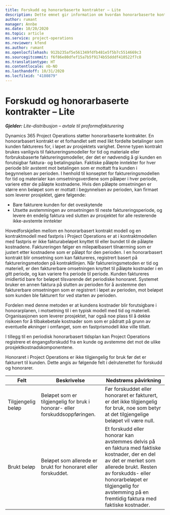 ```yaml
---
title: Forskudd og honorarbaserte kontrakter – Lite
description: Dette emnet gir information om hvordan honorarbaserte kontraktmodeller og forskudd i Project Operations.
author: rumant
manager: Annbe
ms.date: 10/20/2020
ms.topic: article
ms.service: project-operations
ms.reviewer: kfend
ms.author: rumant
ms.openlocfilehash: 912b235af5e561349fdfb481e5f5b7c5514669c3
ms.sourcegitcommit: f6f86e80dfef15a7b5f9174b55dddf410522f7c8
ms.translationtype: HT
ms.contentlocale: nb-NO
ms.lasthandoff: 10/31/2020
ms.locfileid: "4180879"
---
```

# <a name="advances-and-retainer-based-contracts---lite"></a>Forskudd og honorarbaserte kontrakter – Lite


_**Gjelder:** Lite-distribusjon – avtale til proformafakturering_

Dynamics 365 Project Operations støtter honorarbaserte kontrakter. En honorarbasert kontrakt er et forhandlet sett med likt fordelte betalinger som kunden faktureres for, i løpet av prosjektets varighet. Denne typen kontrakt brukes vanligvis til faktureringsmodeller for tid og materiale eller forbruksbaserte faktureringsmodeller, der det er nødvendig å gi kunden en forutsigbar faktura- og betalingsplan. Faktiske påløpte inntekter for hver periode blir avstemt mot betalingen som er mottatt fra kunden i begynnelsen av perioden. I henhold til konseptet for faktureringsmodellen for tid og materialer kan omsetningsverdiene som påløper i hver periode, variere etter de påløpte kostnadene. Hvis den påløpte omsetningen er større enn beløpet som er mottatt i begynnelsen av perioden, kan firmaet som leverer prosjektet, gjøre følgende:

- Bare fakturere kunden for det oveskytende 
- Utsette avstemmingen av omsetningen til neste faktureringsperiode, og levere én endelig faktura ved slutten av prosjektet for alle resterende ikke-avstemte inntekter

Hovedforskjellen mellom en honorarbasert kontrakt modell og en kontraktmodell med fastpris i Project Operations er at i kontraktmodellen med fastpris er ikke fakturabeløpet knyttet til eller bundet til de påløpte kostnadene. Faktureringen følger en milepælbasert tilnærming som er justert etter kostnadene som er påløpt for den perioden. I en honorarbasert kontrakt blir omsetning som kan faktureres, registrert basert på faktureringsmetoden på kontraktlinjen. Når faktureringsmetoden er tid og materiell, er den fakturerbare omsetningen knyttet til påløpte kostnader i en gitt periode, og kan variere fra periode til periode. Kunden faktureres imidlertid bare for beløpet tilsvarende det periodiske honoraret. Systemet bruker en annen faktura på slutten av perioden for å avstemme den fakturerbare omsetningen som er registrert i løpet av perioden, mot beløpet som kunden ble fakturert for ved starten av perioden.

Fordelen med denne metoden er at kundens kostnader blir forutsigbare i honorarplanen, i motsetning til i en typisk modell med tid og materiell. Organisasjonen som leverer prosjektet, har også noe plass til å dekke risikoen for å tilbakebetale kostnader som som er pådratt på grunn av eventuelle økninger i omfanget, som en fastprismodell ikke ville tillatt.

I tillegg til en periodisk honorarbasert tidsplan kan Project Operations registrere et éngangsforskudd fra en kunde og avstemme det mot de ulike prosjektkostnadskomponentene.

Honoraret i Project Operations er ikke tilgjengelig for bruk før det er fakturert til kunden. Dette angis av følgende felt i delrutenettet for forskudd og honorarer.

| Felt | Beskrivelse | Nedstrøms påvirkning |
| --- | --- | --- |
| Tilgjengelig beløp | Beløpet som er tilgjengelig for bruk i honorar- eller forskuddsoppføringen. | Før forskuddet eller honoraret er fakturert, er det ikke tilgjengelig for bruk, noe som betyr at det tilgjengelige beløpet vil være null. |
| Brukt beløp | Beløpet som allerede er brukt for honoraret eller forskuddet. | Et forskudd eller honorar kan avstemmes delvis på en faktura med faktiske kostnader, der en del av det er merket som allerede brukt. Resten av forskudds- eller honorarbeløpet er tilgjengelig for avstemming på en fremtidig faktura med faktiske kostnader. |
